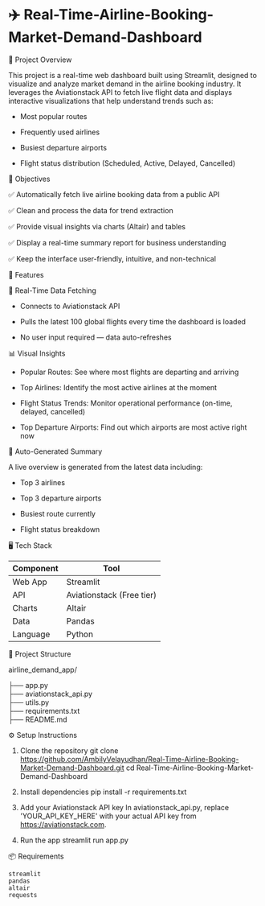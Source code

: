 # ✈️ Real-Time-Airline-Booking-Market-Demand-Dashboard

📌 Project Overview

This project is a real-time web dashboard built using Streamlit, designed to visualize and analyze market demand in the airline booking industry. It leverages the Aviationstack API to fetch live flight data and displays interactive visualizations that help understand trends such as:

* Most popular routes

* Frequently used airlines

* Busiest departure airports

* Flight status distribution (Scheduled, Active, Delayed, Cancelled)

🎯 Objectives

✅ Automatically fetch live airline booking data from a public API

✅ Clean and process the data for trend extraction

✅ Provide visual insights via charts (Altair) and tables

✅ Display a real-time summary report for business understanding

✅ Keep the interface user-friendly, intuitive, and non-technical

🚀 Features

🔁 Real-Time Data Fetching

* Connects to Aviationstack API

* Pulls the latest 100 global flights every time the dashboard is loaded

* No user input required — data auto-refreshes

📊 Visual Insights

* Popular Routes: See where most flights are departing and arriving

* Top Airlines: Identify the most active airlines at the moment

* Flight Status Trends: Monitor operational performance (on-time, delayed, cancelled)

* Top Departure Airports: Find out which airports are most active right now

📝 Auto-Generated Summary

A live overview is generated from the latest data including:

* Top 3 airlines

* Top 3 departure airports

* Busiest route currently

* Flight status breakdown

🖥️ Tech Stack

| Component | Tool                      |
| --------- | ------------------------- |
| Web App   | Streamlit                 |
| API       | Aviationstack (Free tier) |
| Charts    | Altair                    |
| Data      | Pandas                    |
| Language  | Python                    |

📁 Project Structure

airline_demand_app/

├── app.py                     
├── aviationstack_api.py       
├── utils.py                   
├── requirements.txt           
├── README.md                  

⚙️ Setup Instructions

1. Clone the repository
    git clone https://github.com/AmbilyVelayudhan/Real-Time-Airline-Booking-Market-Demand-Dashboard.git
    cd Real-Time-Airline-Booking-Market-Demand-Dashboard

3. Install dependencies
    pip install -r requirements.txt

4. Add your Aviationstack API key
    In aviationstack_api.py, replace 'YOUR_API_KEY_HERE' with your actual API key from https://aviationstack.com.

5. Run the app
    streamlit run app.py
   
📦 Requirements

    streamlit
    pandas
    altair
    requests
 

